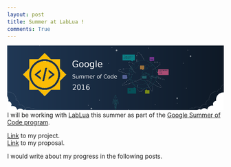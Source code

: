 ```yaml
---
layout: post
title: Summer at LabLua !
comments: True
---
```

![alt text](/assets/gsoc_banner.png "Google Summer of code")
I will be working with <a href="http://www.lua.inf.puc-rio.br/">LabLua</a> this summer as part of the <a href="https://summerofcode.withgoogle.com/">Google Summer of Code program</a>.

<a href="https://summerofcode.withgoogle.com/projects/#6080944188424192">Link</a> to my project. <br>
<a href="/assets/proposal.pdf">Link</a> to my proposal.

I would write about my progress in the following posts.
